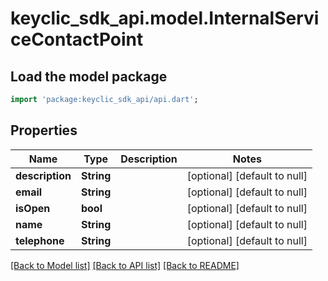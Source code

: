 # keyclic_sdk_api.model.InternalServiceContactPoint

## Load the model package
```dart
import 'package:keyclic_sdk_api/api.dart';
```

## Properties
Name | Type | Description | Notes
------------ | ------------- | ------------- | -------------
**description** | **String** |  | [optional] [default to null]
**email** | **String** |  | [optional] [default to null]
**isOpen** | **bool** |  | [optional] [default to null]
**name** | **String** |  | [optional] [default to null]
**telephone** | **String** |  | [optional] [default to null]

[[Back to Model list]](../README.md#documentation-for-models) [[Back to API list]](../README.md#documentation-for-api-endpoints) [[Back to README]](../README.md)


